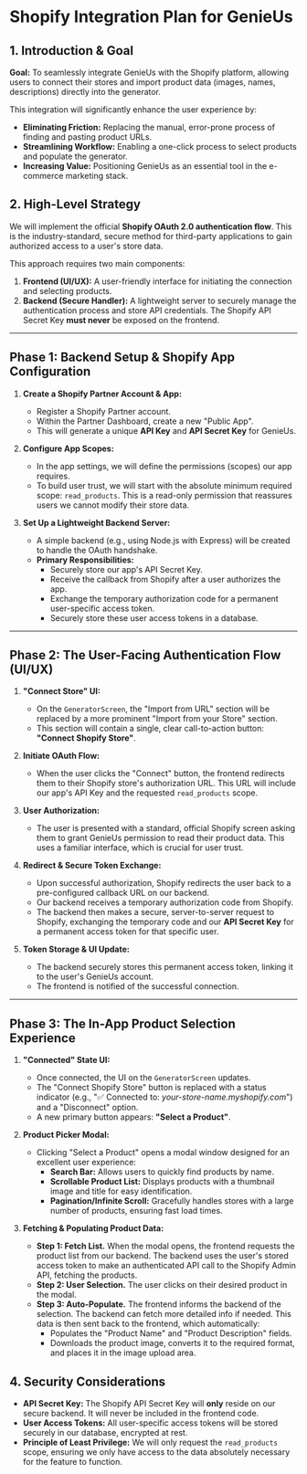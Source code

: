 # Shopify Integration Plan for GenieUs

## 1. Introduction & Goal

**Goal:** To seamlessly integrate GenieUs with the Shopify platform, allowing users to connect their stores and import product data (images, names, descriptions) directly into the generator.

This integration will significantly enhance the user experience by:
*   **Eliminating Friction:** Replacing the manual, error-prone process of finding and pasting product URLs.
*   **Streamlining Workflow:** Enabling a one-click process to select products and populate the generator.
*   **Increasing Value:** Positioning GenieUs as an essential tool in the e-commerce marketing stack.

## 2. High-Level Strategy

We will implement the official **Shopify OAuth 2.0 authentication flow**. This is the industry-standard, secure method for third-party applications to gain authorized access to a user's store data.

This approach requires two main components:
1.  **Frontend (UI/UX):** A user-friendly interface for initiating the connection and selecting products.
2.  **Backend (Secure Handler):** A lightweight server to securely manage the authentication process and store API credentials. The Shopify API Secret Key **must never** be exposed on the frontend.

---

## Phase 1: Backend Setup & Shopify App Configuration

1.  **Create a Shopify Partner Account & App:**
    *   Register a Shopify Partner account.
    *   Within the Partner Dashboard, create a new "Public App".
    *   This will generate a unique **API Key** and **API Secret Key** for GenieUs.

2.  **Configure App Scopes:**
    *   In the app settings, we will define the permissions (scopes) our app requires.
    *   To build user trust, we will start with the absolute minimum required scope: `read_products`. This is a read-only permission that reassures users we cannot modify their store data.

3.  **Set Up a Lightweight Backend Server:**
    *   A simple backend (e.g., using Node.js with Express) will be created to handle the OAuth handshake.
    *   **Primary Responsibilities:**
        *   Securely store our app's API Secret Key.
        *   Receive the callback from Shopify after a user authorizes the app.
        *   Exchange the temporary authorization code for a permanent user-specific access token.
        *   Securely store these user access tokens in a database.

---

## Phase 2: The User-Facing Authentication Flow (UI/UX)

1.  **"Connect Store" UI:**
    *   On the `GeneratorScreen`, the "Import from URL" section will be replaced by a more prominent "Import from your Store" section.
    *   This section will contain a single, clear call-to-action button: **"Connect Shopify Store"**.

2.  **Initiate OAuth Flow:**
    *   When the user clicks the "Connect" button, the frontend redirects them to their Shopify store's authorization URL. This URL will include our app's API Key and the requested `read_products` scope.

3.  **User Authorization:**
    *   The user is presented with a standard, official Shopify screen asking them to grant GenieUs permission to read their product data. This uses a familiar interface, which is crucial for user trust.

4.  **Redirect & Secure Token Exchange:**
    *   Upon successful authorization, Shopify redirects the user back to a pre-configured callback URL on our backend.
    *   Our backend receives a temporary authorization code from Shopify.
    *   The backend then makes a secure, server-to-server request to Shopify, exchanging the temporary code and our **API Secret Key** for a permanent access token for that specific user.

5.  **Token Storage & UI Update:**
    *   The backend securely stores this permanent access token, linking it to the user's GenieUs account.
    *   The frontend is notified of the successful connection.

---

## Phase 3: The In-App Product Selection Experience

1.  **"Connected" State UI:**
    *   Once connected, the UI on the `GeneratorScreen` updates.
    *   The "Connect Shopify Store" button is replaced with a status indicator (e.g., "✅ Connected to: *your-store-name.myshopify.com*") and a "Disconnect" option.
    *   A new primary button appears: **"Select a Product"**.

2.  **Product Picker Modal:**
    *   Clicking "Select a Product" opens a modal window designed for an excellent user experience:
        *   **Search Bar:** Allows users to quickly find products by name.
        *   **Scrollable Product List:** Displays products with a thumbnail image and title for easy identification.
        *   **Pagination/Infinite Scroll:** Gracefully handles stores with a large number of products, ensuring fast load times.

3.  **Fetching & Populating Product Data:**
    *   **Step 1: Fetch List.** When the modal opens, the frontend requests the product list from our backend. The backend uses the user's stored access token to make an authenticated API call to the Shopify Admin API, fetching the products.
    *   **Step 2: User Selection.** The user clicks on their desired product in the modal.
    *   **Step 3: Auto-Populate.** The frontend informs the backend of the selection. The backend can fetch more detailed info if needed. This data is then sent back to the frontend, which automatically:
        *   Populates the "Product Name" and "Product Description" fields.
        *   Downloads the product image, converts it to the required format, and places it in the image upload area.

## 4. Security Considerations

*   **API Secret Key:** The Shopify API Secret Key will **only** reside on our secure backend. It will never be included in the frontend code.
*   **User Access Tokens:** All user-specific access tokens will be stored securely in our database, encrypted at rest.
*   **Principle of Least Privilege:** We will only request the `read_products` scope, ensuring we only have access to the data absolutely necessary for the feature to function.
